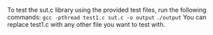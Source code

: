 To test the sut.c library using the provided test files, run the following commands:
`gcc -pthread test1.c sut.c -o output`
`./output`
You can replace test1.c with any other file you want to test with. 